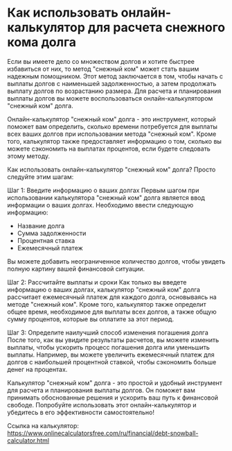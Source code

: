 Как использовать онлайн-калькулятор для расчета снежного кома долга
===================================================================

Если вы имеете дело со множеством долгов и хотите быстрее избавиться от них, то метод "снежный ком" может стать вашим надежным помощником. Этот метод заключается в том, чтобы начать с выплаты долгов с наименьшей задолженностью, а затем продолжать выплату долгов по возрастанию размера. Для расчета и планирования выплаты долгов вы можете воспользоваться онлайн-калькулятором "снежный ком" долга.

Онлайн-калькулятор "снежный ком" долга - это инструмент, который поможет вам определить, сколько времени потребуется для выплаты всех ваших долгов при использовании метода "снежный ком". Кроме того, калькулятор также предоставляет информацию о том, сколько вы можете сэкономить на выплатах процентов, если будете следовать этому методу.

Как использовать онлайн-калькулятор "снежный ком" долга? Просто следуйте этим шагам:

Шаг 1: Введите информацию о ваших долгах Первым шагом при использовании калькулятора "снежный ком" долга является ввод информации о ваших долгах. Необходимо ввести следующую информацию:

- Название долга
- Сумма задолженности
- Процентная ставка
- Ежемесячный платеж

Вы можете добавить неограниченное количество долгов, чтобы увидеть полную картину вашей финансовой ситуации.

Шаг 2: Рассчитайте выплаты и сроки Как только вы введете информацию о ваших долгах, калькулятор "снежный ком" долга рассчитает ежемесячный платеж для каждого долга, основываясь на методе "снежный ком". Кроме того, калькулятор также определит общее время, необходимое для выплаты всех долгов, а также общую сумму процентов, которые вы оплатите за этот период.

Шаг 3: Определите наилучший способ изменения погашения долга После того, как вы увидите результаты расчетов, вы можете изменить выплаты, чтобы ускорить процесс погашения долга или уменьшить выплаты. Например, вы можете увеличить ежемесячный платеж для долгов с наибольшей процентной ставкой, чтобы сэкономить больше денег на процентах.

Калькулятор "снежный ком" долга - это простой и удобный инструмент для расчета и планирования выплаты долгов. Он поможет вам принимать обоснованные решения и ускорить ваш путь к финансовой свободе. Попробуйте использовать этот онлайн-калькулятор и убедитесь в его эффективности самостоятельно!

Ссылка на калькулятор: <https://www.onlinecalculatorsfree.com/ru/financial/debt-snowball-calculator.html>